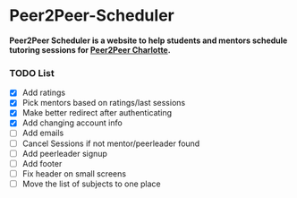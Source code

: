 # Peer2Peer-Scheduler
**Peer2Peer Scheduler is a website to help students and mentors schedule tutoring sessions for [Peer2Peer Charlotte](https://peer2peercharlotte.weebly.com/).**

### TODO List
 - [x] Add ratings
 - [x] Pick mentors based on ratings/last sessions
 - [x] Make better redirect after authenticating
 - [x] Add changing account info
 - [ ] Add emails
 - [ ] Cancel Sessions if not mentor/peerleader found
 - [ ] Add peerleader signup
 - [ ] Add footer
 - [ ] Fix header on small screens
 - [ ] Move the list of subjects to one place
